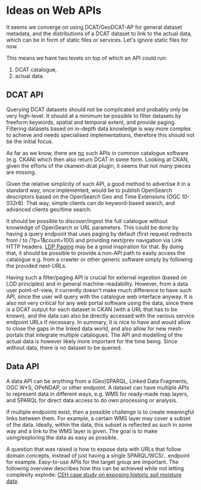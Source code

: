 # Ideas on Web APIs

It seems we converge on using DCAT/GeoDCAT-AP for general dataset metadata, and the distributions of a DCAT dataset to link to the actual data, which can be in form of static files or services. Let's ignore static files for now.

This means we have two levels on top of which an API could run:

1. DCAT catalogue,
2. actual data.

## DCAT API

Querying DCAT datasets should not be complicated and probably only be very high-level.
It should at a minimum be possible to filter datasets by freeform keywords, spatial and temporal extent, and provide paging. Filtering datasets based on in-depth data knowledge is way more complex to achieve and needs specialised implementations, therefore this should not be the initial focus. 

As far as we know, there are [no](https://github.com/ckan/ckanext-dcat/issues/38) such APIs in common catalogue software (e.g. CKAN) which then also return DCAT in some form. Looking at CKAN, given the efforts of the ckanext-dcat plugin, it seems that not many pieces are missing.

Given the relative simplicity of such API, a good method to advertise it in a standard way, once implemented, would be to publish OpenSearch descriptors based on the OpenSearch Geo and Time Extensions (OGC 10-032r8). That way, simple clients can do keyword-based search, and advanced clients geo/time search.

It should be possible to discover/ingest the full catalogue without knowledge of OpenSearch or URL parameters. This could be done by having a query endpoint that uses paging by default (first request redirects from / to /?p=1&count=100) and providing next/prev navigation via Link HTTP headers. [LDP Paging](https://dvcs.w3.org/hg/ldpwg/raw-file/default/ldp-paging.html) may be a good inspiration for that. By doing that, it should be possible to provide a non-API path to easily access the catalogue e.g. from a crawler or other generic software simply by following the provided next-URLs.

Having such a filter/paging API is crucial for external ingestion (based on LOD principles) and in general machine-readability. However, from a data user point-of-view, it currently doesn't make much difference to have such API, since the user will query with the catalogue web interface anyway. It is also not very critical for any web portal software using the data, since there *is* a DCAT output for each dataset in CKAN (with a URL that has to be known), and the data can also be directly accessed with the various service endpoint URLs if necessary. In summary, it is nice to have and would allow to close the gaps in the linked data world, and also allow for new mesh-portals that integrate multiple catalogues. The API and modelling of the actual data is however likely more important for the time being. Since without data, there is no dataset to be queried.

## Data API

A data API can be anything from a (Geo)SPARQL, Linked Data Fragments, OGC W*S, OPeNDAP, or other endpoint. A dataset can have multiple APIs to represent data in different ways, e.g. WMS for ready-made map layers, and SPARQL for direct data access to do own processing or analysis.

If multiple endpoints exist, then a possible challenge is to create meaningful links between them. For example, a certain WMS layer may cover a subset of the data. Ideally, within the data, this subset is reflected as such in some way and a link to the WMS layer is given. The goal is to make using/exploring the data as easy as possible.

A question that was raised is how to expose data with URLs that follow domain concepts, instead of just having a single SPARQL/WCS/.. endpoint for example. Easy-to-use APIs for the target group are important. The following overview describes how this can be achieved while not letting complexity explode: [CEH case study on exposing historic soil moisture data](data-api-ceh.md).

